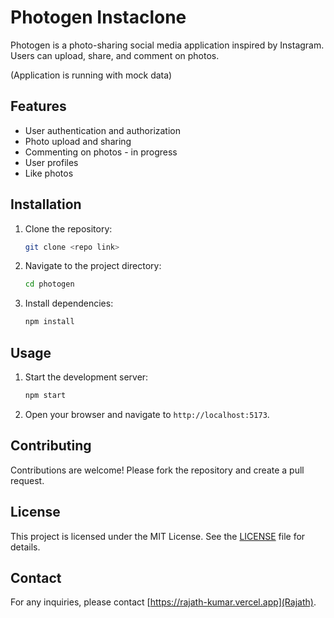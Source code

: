 # Photogen Instaclone

Photogen is a photo-sharing social media application inspired by Instagram. Users can upload, share, and comment on photos.

(Application is running with mock data)

## Features

- User authentication and authorization
- Photo upload and sharing 
- Commenting on photos - in progress
- User profiles
- Like photos

## Installation

1. Clone the repository:
    ```sh
    git clone <repo link>
    ```
2. Navigate to the project directory:
    ```sh
    cd photogen
    ```
3. Install dependencies:
    ```sh
    npm install
    ```

## Usage

1. Start the development server:
    ```sh
    npm start
    ```
2. Open your browser and navigate to `http://localhost:5173`.

## Contributing

Contributions are welcome! Please fork the repository and create a pull request.

## License

This project is licensed under the MIT License. See the [LICENSE](LICENSE) file for details.

## Contact

For any inquiries, please contact [https://rajath-kumar.vercel.app](Rajath).
